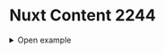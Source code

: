 
# Nuxt Content 2244


<details class="qweqwe"><summary>Open example</summary>

{{ read_csv('./assets/some-folder/test.tsv', '\t', 3) }}

</details>
